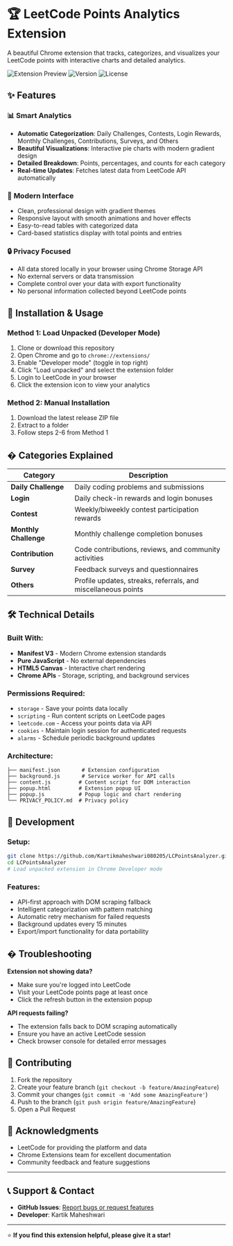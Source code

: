 # 🏆 LeetCode Points Analytics Extension

A beautiful Chrome extension that tracks, categorizes, and visualizes your LeetCode points with interactive charts and detailed analytics.

![Extension Preview](https://img.shields.io/badge/Chrome-Extension-green?logo=googlechrome)
![Version](https://img.shields.io/badge/Version-1.0.0-blue)
![License](https://img.shields.io/badge/License-MIT-yellow)

## ✨ Features

### 📊 **Smart Analytics**
- **Automatic Categorization**: Daily Challenges, Contests, Login Rewards, Monthly Challenges, Contributions, Surveys, and Others
- **Beautiful Visualizations**: Interactive pie charts with modern gradient design
- **Detailed Breakdown**: Points, percentages, and counts for each category
- **Real-time Updates**: Fetches latest data from LeetCode API automatically

### 🎨 **Modern Interface**
- Clean, professional design with gradient themes
- Responsive layout with smooth animations and hover effects
- Easy-to-read tables with categorized data
- Card-based statistics display with total points and entries

### 🔒 **Privacy Focused**
- All data stored locally in your browser using Chrome Storage API
- No external servers or data transmission
- Complete control over your data with export functionality
- No personal information collected beyond LeetCode points

## 🚀 Installation & Usage

### **Method 1: Load Unpacked (Developer Mode)**
1. Clone or download this repository
2. Open Chrome and go to `chrome://extensions/`
3. Enable "Developer mode" (toggle in top right)
4. Click "Load unpacked" and select the extension folder
5. Login to LeetCode in your browser
6. Click the extension icon to view your analytics

### **Method 2: Manual Installation**
1. Download the latest release ZIP file
2. Extract to a folder
3. Follow steps 2-6 from Method 1

## � Categories Explained

| Category | Description |
|----------|-------------|
| **Daily Challenge** | Daily coding problems and submissions |
| **Login** | Daily check-in rewards and login bonuses |
| **Contest** | Weekly/biweekly contest participation rewards |
| **Monthly Challenge** | Monthly challenge completion bonuses |
| **Contribution** | Code contributions, reviews, and community activities |
| **Survey** | Feedback surveys and questionnaires |
| **Others** | Profile updates, streaks, referrals, and miscellaneous points |

## 🛠️ Technical Details

### **Built With:**
- **Manifest V3** - Modern Chrome extension standards
- **Pure JavaScript** - No external dependencies
- **HTML5 Canvas** - Interactive chart rendering
- **Chrome APIs** - Storage, scripting, and background services

### **Permissions Required:**
- `storage` - Save your points data locally
- `scripting` - Run content scripts on LeetCode pages
- `leetcode.com` - Access your points data via API
- `cookies` - Maintain login session for authenticated requests
- `alarms` - Schedule periodic background updates

### **Architecture:**
```
├── manifest.json       # Extension configuration
├── background.js       # Service worker for API calls
├── content.js         # Content script for DOM interaction
├── popup.html         # Extension popup UI
├── popup.js           # Popup logic and chart rendering
└── PRIVACY_POLICY.md  # Privacy policy
```

## 🔧 Development

### **Setup:**
```bash
git clone https://github.com/Kartikmaheshwari080205/LCPointsAnalyzer.git
cd LCPointsAnalyzer
# Load unpacked extension in Chrome Developer mode
```

### **Features:**
- API-first approach with DOM scraping fallback
- Intelligent categorization with pattern matching
- Automatic retry mechanism for failed requests
- Background updates every 15 minutes
- Export/import functionality for data portability

## � Troubleshooting

**Extension not showing data?**
- Make sure you're logged into LeetCode
- Visit your LeetCode points page at least once
- Click the refresh button in the extension popup

**API requests failing?**
- The extension falls back to DOM scraping automatically
- Ensure you have an active LeetCode session
- Check browser console for detailed error messages

## 🤝 Contributing

1. Fork the repository
2. Create your feature branch (`git checkout -b feature/AmazingFeature`)
3. Commit your changes (`git commit -m 'Add some AmazingFeature'`)
4. Push to the branch (`git push origin feature/AmazingFeature`)
5. Open a Pull Request

## 🙏 Acknowledgments

- LeetCode for providing the platform and data
- Chrome Extensions team for excellent documentation
- Community feedback and feature suggestions

---

## 📞 Support & Contact

- **GitHub Issues**: [Report bugs or request features](https://github.com/Kartikmaheshwari080205/LCPointsAnalyzer/issues)
- **Developer**: Kartik Maheshwari

---

⭐ **If you find this extension helpful, please give it a star!**
